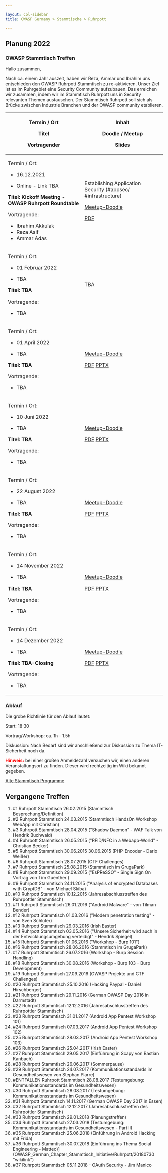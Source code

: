 ```yaml
---

layout: col-sidebar
title: OWASP Germany > Stammtische > Ruhrpott

---
```

## Planung 2022

### OWASP Stammtisch Treffen

Hallo zusammen,

Nach ca. einem Jahr auszeit, haben wir Reza, Ammar und Ibrahim uns entschieden 
den OWASP Ruhrpott Stammtisch zu re-aktivieren. Unser Ziel ist es im Ruhrgebiet eine 
Security Community aufzubauen. Das erreichen wir zusammen, indem wir im Stammtisch 
Ruhrpott uns in Security relevanten Themen austauschen. Der Stammtisch Ruhrpott soll sich als 
Brücke zwischen Industrie Branchen und der OWASP community etablieren.



<table>
<thead>
<tr class="header">
<th>
    <p>Termin / Ort</p>
    <p>Titel</p>
    <p>Vortragender</p></th>
<th>
    <p>Inhalt</p>
    <p>Doodle / Meetup</p>
    <p>Slides</p>
</th>
</tr>
</thead>
    
<tbody>
<tr class="odd">
<td> 
    <p>Termin / Ort:</p>
    <ul>
        <li>16.12.2021</li>
        <li><p>Online - Link TBA</p></li>
    </ul>
    <b><p>Titel: Kickoff Meeting - OWASP Ruhrpott Roundtable</p></b>
    <p>Vortragende:</p>
    <ul>
        <li>Ibrahim Akkulak</li>
        <li>Reza Asif</li>
        <li>Ammar Adas</li>
    </ul>
</td>
<td><p>Establishing Application Security (#appsec/ #infrastructure) </p>
    <p><a href="">Meetup-Doodle</a></p>
    <p><a href="">PDF</a></p></td>
</tr>
    
<tr class="even">
<td> 
    <p>Termin / Ort:</p>
    <ul>
        <li>01 Februar 2022</li>
        <li><p>TBA</p></li>
    </ul>
    <b><p>Titel: TBA</p></b>
    <p>Vortragende:</p>
    <ul>
        <li>TBA</li>
    </ul>
</td>
<td><p>TBA</p>
    <p></p>
    <p></p>
</td>
</tr>
    
<tr class="odd">
<td> 
    <p>Termin / Ort:</p>
    <ul>
        <li>01 April 2022</li>
        <li><p>TBA</p></li>
    </ul>
    <b><p>Titel: TBA</p></b>
    <p>Vortragende:</p>
    <ul>
        <li>TBA</li>
    </ul>
</td>
<td><p></p>
    <p><a href="">Meetup-Doodle</a></p>
    <p><a href="">PDF</a> 
    <a href="">PPTX</a>
    </p>
</td>
</tr>
 
<tr class="even">
<td> 
    <p>Termin / Ort:</p>
    <ul>
        <li>10 Juni 2022</li>
        <li><p>TBA</p></li>
    </ul>
    <b><p>Titel: TBA</p></b>
    <p>Vortragende:</p>
    <ul>
        <li>TBA</li>
    </ul>
</td>
<td><p></p>
    <p><a href="">Meetup-Doodle</a></p>
    <p><a href="">PDF</a> 
    <a href="">PPTX</a>
    </p>
</td>
</tr>
    
<tr class="odd">
<td> 
    <p>Termin / Ort:</p>
    <ul>
        <li>22 August 2022</li>
        <li><p>TBA</p></li>
    </ul>
    <b><p>Titel: TBA</p></b>
    <p>Vortragende:</p>
    <ul>
        <li>TBA</li>
    </ul>
</td>
<td><p></p>
    <p><a href="">Meetup-Doodle</a></p>
    <p><a href="">PDF</a> 
    <a href="">PPTX</a>
    </p>
</td>
</tr>
    
<tr class="even">
<td> 
    <p>Termin / Ort:</p>
    <ul>
        <li>14 November 2022</li>
        <li><p>TBA</p></li>
    </ul>
    <b><p>Titel: TBA</p></b>
    <p>Vortragende:</p>
    <ul>
        <li>TBA</li>
    </ul>
</td>
<td><p></p>
    <p><a href="">Meetup-Doodle</a></p>
    <p><a href="">PDF</a> 
    <a href="">PPTX</a>
    </p>
</td>  
</tr>
    
<tr class="odd">
<td> 
    <p>Termin / Ort:</p>
    <ul>
        <li>14 Dezember 2022</li>
        <li><p>TBA</p></li>
    </ul>
    <b><p>Titel: TBA-Closing</p></b>
    <p>Vortragende:</p>
    <ul>
        <li>TBA</li>
    </ul>
</td>
<td><p></p>
    <p><a href="">Meetup-Doodle</a></p>
    <p><a href="">PDF</a> 
    <a href="">PPTX</a>
    </p>
</td>  
</tr>

</tbody>
</table>

### Ablauf

Die grobe Richtlinie für den Ablauf lautet:

Start: 18:30

Vortrag/Workshop: ca. 1h - 1.5h

Diskussion: Nach Bedarf sind wir anschließend zur Diskussion zu Thema
IT-Sicherheit noch da.

<b style="color:red">Hinweis:</b> bei einer großen Anmeldezahl versuchen
wir, einen anderen Veranstaltungsort zu finden. Dieser wird rechtzeitig im
Wiki bekannt gegeben.


<a href="old-index.md">Alte Stammtisch Programme</a>


## Vergangene Treffen

1.  \#1 Ruhrpott Stammtisch 26.02.2015 (Stammtisch
    Besprechung/Definition)
2.  \#2 Ruhrpott Stammtisch 24.03.2015 (Stammtisch HandsOn Workshop
    WebApp mit
    Christian)
3.  \#3 Ruhrpott Stammtisch 28.04.2015 ("Shadow Daemon" - WAF Talk von
    Hendrik
    Buchwald)
4.  #4 Ruhrpott Stammtisch 26.05.2015 ("RFID/NFC in a Webapp-World" -
    Christian
    Becker)
5.  \#5 Ruhrpott Stammtisch 30.06.2015 30.06.2015 (PHP-Encoder - Dario
    Weißer)
6.  \#6 Ruhrpott Stammtisch 28.07.2015 (CTF
    Challenges)
7.  \#7 Ruhrpott Stammtisch 25.08.2015 (Stammtisch im
    GrugaPark)
8.  \#8 Ruhrpott Stammtisch 29.09.2015 ("EsPReSSO" - Single Sign On
    Vortrag von Tim Guenther
    )
9.  \#9 Ruhrpott Stammtisch 24.11.2015 ("Analysis of encrypted
    Databases with CryptDB" - von Michael
    Skiba)
10. \#10 Ruhrpott Stammtisch 10.12.2015 (Jahresabschlusstreffen des
    Ruhrpottler
    Stammtisch)
11. \#11 Ruhrpott Stammtisch 26.01.2016 ("Android Malware" - von Tilman
    Bender)
12. \#12 Ruhrpott Stammtisch 01.03.2016 ("Modern penetration testing" -
    von Sven
    Schlüter)
13. \#13 Ruhrpott Stammtisch 29.03.2016 (Irish
    Easter)
14. \#14 Ruhrpott Stammtisch 03.05.2016 ("Unsere Sicherheit wird auch
    in der Entwicklungsumgebung verteidigt" - Hendrik
    Spiegel)
15. \#15 Ruhrpott Stammtisch 01.06.2016 ("Workshop -
    Burp 101")
16. \#16 Ruhrpott Stammtisch 28.06.2016 (Stammtisch im
    GrugaPark)
17. \#17 Ruhrpott Stammtisch 26.07.2016 (Workshop - Burp Session
    Handling)
18. \#18 Ruhrpott Stammtisch 30.08.2016 (Workshop - Burp 103 – Burp
    Development)
19. \#19 Ruhrpott Stammtisch 27.09.2016 (OWASP Projekte und CTF
    Challenges)
20. \#20 Ruhrpott Stammtisch 25.10.2016 (Hacking Paypal - Daniel
    Hirschberger)
21. \#21 Ruhrpott Stammtisch 29.11.2016 (German OWASP Day 2016 in
    Darmstadt)
22. \#22 Ruhrpott Stammtisch 12.12.2016 (Jahresabschlusstreffen des
    Ruhrpottler
    Stammtisch)
23. \#23 Ruhrpott Stammtisch 31.01.2017 (Android App Pentest
    Workshop 101)
24. \#24 Ruhrpott Stammtisch 07.03.2017 (Android App Pentest
    Workshop 102)
25. \#25 Ruhrpott Stammtisch 28.03.2017 (Android App Pentest Workshop
    103)
26. \#26 Ruhrpott Stammtisch 25.04.2017 (Irish
    Easter)
27. \#27 Ruhrpott Stammtisch 29.05.2017 (Einführung in Scapy von
    Bastian
    Kanbach)
28. \#28 Ruhrpott Stammtisch 26.06.2017
    (Sommerpause)
29. \#29 Ruhrpott Stammtisch 24.07.2017 (Kommunikationsstandards im
    Gesundheitswesen von Stephan
    Plarre)
30. \#ENTFALLEN Ruhrpott Stammtisch 28.08.2017 (Testumgebung:
    Kommunikationsstandards im
    Gesundheitswesen)
31. \#30 Ruhrpott Stammtisch 28.08.2017 (Testumgebung:
    Kommunikationsstandards im
    Gesundheitswesen)
32. \#31 Ruhrpott Stammtisch 14.11.2017 (German OWASP Day 2017 in
    Essen)
33. \#32 Ruhrpott Stammtisch 12.12.2017 (Jahresabschlusstreffen des
    Ruhrpottler
    Stammtisch)
34. \#33 Ruhrpott Stammtisch 29.01.2018
    (Planungstreffen)
35. \#34 Ruhrpott Stammtisch 27.03.2018 (Testumgebung:
    Kommunikationsstandards im Gesundheitswesen - Part
    II)
36. \#35 Ruhrpott Stammtisch 25.06.2018 (Einführung in Android Hacking
    mit
    Frida)
37. \#36 Ruhrpott Stammtisch 30.07.2018 (Einführung ins Thema Social
    Engineering -
    Matteo)](OWASP_German_Chapter_Stammtisch_Initiative/Ruhrpott/20180730 "wikilink")
38. \#37 Ruhrpott Stammtisch 05.11.2018 - OAuth Security - Jim
    Manico

